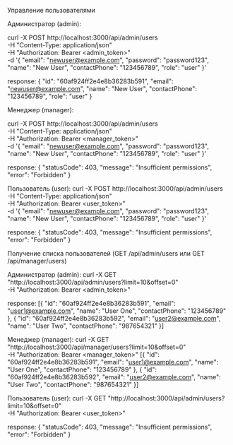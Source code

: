 Управление пользователями

Администратор (admin):

curl -X POST http://localhost:3000/api/admin/users \
-H "Content-Type: application/json" \
-H "Authorization: Bearer <admin_token>" \
-d '{
"email": "newuser@example.com",
"password": "password123",
"name": "New User",
"contactPhone": "123456789",
"role": "user"
}'

response:
{
"id": "60af924ff2e4e8b36283b591",
"email": "newuser@example.com",
"name": "New User",
"contactPhone": "123456789",
"role": "user"
}

Менеджер (manager):

curl -X POST http://localhost:3000/api/admin/users \
-H "Content-Type: application/json" \
-H "Authorization: Bearer <manager_token>" \
-d '{
"email": "newuser@example.com",
"password": "password123",
"name": "New User",
"contactPhone": "123456789",
"role": "user"
}'

response:
{
"statusCode": 403,
"message": "Insufficient permissions",
"error": "Forbidden"
}

Пользователь (user):
curl -X POST http://localhost:3000/api/admin/users \
-H "Content-Type: application/json" \
-H "Authorization: Bearer <user_token>" \
-d '{
"email": "newuser@example.com",
"password": "password123",
"name": "New User",
"contactPhone": "123456789",
"role": "user"
}'

response:
{
"statusCode": 403,
"message": "Insufficient permissions",
"error": "Forbidden"
}



Получение списка пользователей (GET /api/admin/users или GET /api/manager/users)

Администратор (admin):
curl -X GET "http://localhost:3000/api/admin/users?limit=10&offset=0" \
-H "Authorization: Bearer <admin_token>"

response:
[{
"id": "60af924ff2e4e8b36283b591",
"email": "user1@example.com",
"name": "User One",
"contactPhone": "123456789"
},
{
"id": "60af924ff2e4e8b36283b592",
"email": "user2@example.com",
"name": "User Two",
"contactPhone": "987654321"
}]

Менеджер (manager):
curl -X GET "http://localhost:3000/api/manager/users?limit=10&offset=0" \
-H "Authorization: Bearer <manager_token>"
[{
"id": "60af924ff2e4e8b36283b591",
"email": "user1@example.com",
"name": "User One",
"contactPhone": "123456789"
},
{
"id": "60af924ff2e4e8b36283b592",
"email": "user2@example.com",
"name": "User Two",
"contactPhone": "987654321"
}]

Пользователь (user):
curl -X GET "http://localhost:3000/api/admin/users?limit=10&offset=0" \
-H "Authorization: Bearer <user_token>"

response:
{
"statusCode": 403,
"message": "Insufficient permissions",
"error": "Forbidden"
}

